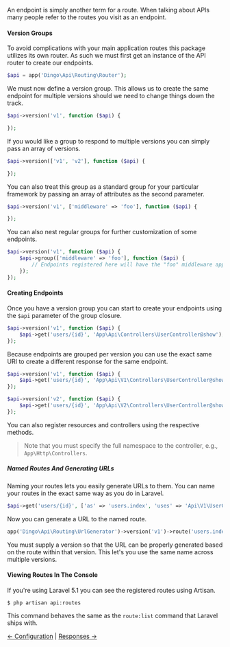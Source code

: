 An endpoint is simply another term for a route. When talking about APIs many people refer to the routes you visit as an endpoint.

#### Version Groups

To avoid complications with your main application routes this package utilizes its own router. As such we must first get an instance of the API router to create our endpoints.

```php
$api = app('Dingo\Api\Routing\Router');
```

We must now define a version group. This allows us to create the same endpoint for multiple versions should we need to change things down the track.

```php
$api->version('v1', function ($api) {

});
```

If you would like a group to respond to multiple versions you can simply pass an array of versions.

```php
$api->version(['v1', 'v2'], function ($api) {

});
```

You can also treat this group as a standard group for your particular framework by passing an array of attributes as the second parameter.

```php
$api->version('v1', ['middleware' => 'foo'], function ($api) {

});
```

You can also nest regular groups for further customization of some endpoints.

```php
$api->version('v1', function ($api) {
    $api->group(['middleware' => 'foo'], function ($api) {
        // Endpoints registered here will have the "foo" middleware applied.
    });
});
```

#### Creating Endpoints

Once you have a version group you can start to create your endpoints using the `$api` parameter of the group closure.

```php
$api->version('v1', function ($api) {
    $api->get('users/{id}', 'App\Api\Controllers\UserController@show');
});
```

Because endpoints are grouped per version you can use the exact same URI to create a different response for the same endpoint.

```php
$api->version('v1', function ($api) {
    $api->get('users/{id}', 'App\Api\V1\Controllers\UserController@show');
});

$api->version('v2', function ($api) {
    $api->get('users/{id}', 'App\Api\V2\Controllers\UserController@show');
});
```

You can also register resources and controllers using the respective methods.

> Note that you must specify the full namespace to the controller, e.g., `App\Http\Controllers`.

##### Named Routes And Generating URLs

Naming your routes lets you easily generate URLs to them. You can name your routes in the exact same way as you do in Laravel.

```php
$api->get('users/{id}', ['as' => 'users.index', 'uses' => 'Api\V1\UserController@show']);
```

Now you can generate a URL to the named route.

```php
app('Dingo\Api\Routing\UrlGenerator')->version('v1')->route('users.index');
```

You must supply a version so that the URL can be properly generated based on the route within that version. This let's you use the
same name across multiple versions.

#### Viewing Routes In The Console

If you're using Laravel 5.1 you can see the registered routes using Artisan.

```
$ php artisan api:routes
```

This command behaves the same as the `route:list` command that Laravel ships with.

[← Configuration](https://github.com/dingo/api/wiki/Configuration) | [Responses →](https://github.com/dingo/api/wiki/Responses)
